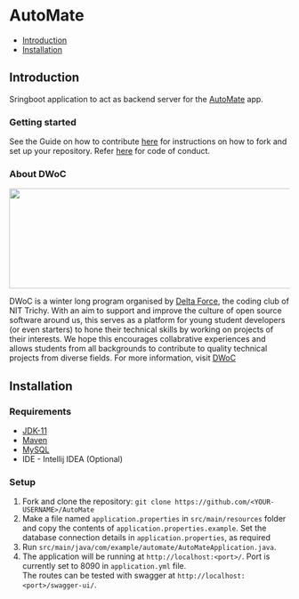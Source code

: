 # AutoMate

- [Introduction](#introduction)
- [Installation](#installation)

## Introduction
Sringboot application to act as backend server for the [AutoMate](https://github.com/avikumar15/AutoMate) app.

### Getting started
See the Guide on how to contribute [here](CONTRIBUTING.md) for instructions on how to fork and set up your repository. Refer [here](CODE_OF_CONDUCT.md) for code of conduct.

### About DWoC
<a href="url"><img src="https://camo.githubusercontent.com/1ba815f1289125317c999a059ec95bfa5cba3894/68747470733a2f2f696d6775722e636f6d2f544c78357273762e706e67" height="180" width="550"> </a>

DWoC is a winter long program organised by [Delta Force](https://delta.nitt.edu/), the coding club of NIT Trichy. With an aim to support and improve the culture of open source software around us, this serves as a platform for young student developers (or even starters) to hone their technical skills by working on projects of their interests. We hope this encourages collabrative experiences and allows students from all backgrounds to contribute to quality technical projects from diverse fields.
For more information, visit [DWoC](https://dwoc.io/)

## Installation

### Requirements
- [JDK-11](https://linuxize.com/post/install-java-on-ubuntu-20-04/)
- [Maven](https://linuxize.com/post/how-to-install-apache-maven-on-ubuntu-20-04/) 
- [MySQL](https://www.digitalocean.com/community/tutorials/how-to-install-mysql-on-ubuntu-20-04)
- IDE - Intellij IDEA (Optional)

### Setup
1. Fork and clone the repository: `git clone https://github.com/<YOUR-USERNAME>/AutoMate`
2. Make a file named `application.properties` in `src/main/resources` folder and copy the contents of `application.properties.example`. Set the database connection details in `application.properties`, as required
3. Run `src/main/java/com/example/automate/AutoMateApplication.java`.
4. The application will be running at `http://localhost:<port>/`. Port is currently set to 8090 in `application.yml` file.
<br />   The routes can be tested with swagger at `http://localhost:<port>/swagger-ui/`.